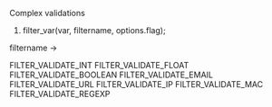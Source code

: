 Complex validations

1. filter_var(var, filtername, options.flag);

filtername ->

FILTER_VALIDATE_INT
FILTER_VALIDATE_FLOAT
FILTER_VALIDATE_BOOLEAN
FILTER_VALIDATE_EMAIL
FILTER_VALIDATE_URL
FILTER_VALIDATE_IP
FILTER_VALIDATE_MAC
FILTER_VALIDATE_REGEXP
